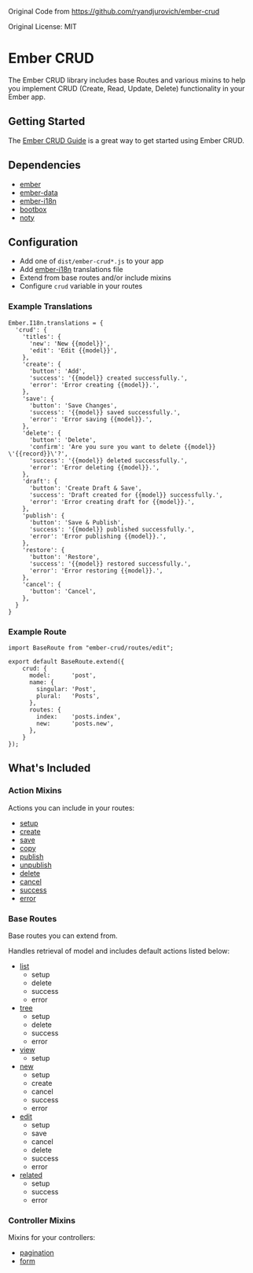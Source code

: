 Original Code from https://github.com/ryandjurovich/ember-crud

Original License: MIT

# Ember CRUD

The Ember CRUD library includes base Routes and various mixins to help you implement CRUD (Create, Read, Update, Delete) functionality in your Ember app.

## Getting Started

The [Ember CRUD Guide](http://www.ryandjurovich.com/ember-crud/guide/) is a great way to get started using Ember CRUD.

## Dependencies

* [ember](https://github.com/emberjs/ember.js)
* [ember-data](https://github.com/emberjs/data)
* [ember-i18n](https://github.com/jamesarosen/ember-i18n)
* [bootbox](http://bootboxjs.com/)
* [noty](http://ned.im/noty/)

## Configuration

* Add one of `dist/ember-crud*.js` to your app
* Add [ember-i18n](https://github.com/jamesarosen/ember-i18n) translations file
* Extend from base routes and/or include mixins
* Configure `crud` variable in your routes

### Example Translations

    Ember.I18n.translations = {
      'crud': {
        'titles': {
          'new': 'New {{model}}',
          'edit': 'Edit {{model}}',
        },
        'create': {
          'button': 'Add',
          'success': '{{model}} created successfully.',
          'error': 'Error creating {{model}}.',
        },
        'save': {
          'button': 'Save Changes',
          'success': '{{model}} saved successfully.',
          'error': 'Error saving {{model}}.',
        },
        'delete': {
          'button': 'Delete',
          'confirm': 'Are you sure you want to delete {{model}} \'{{record}}\'?',
          'success': '{{model}} deleted successfully.',
          'error': 'Error deleting {{model}}.',
        },
        'draft': {
          'button': 'Create Draft & Save',
          'success': 'Draft created for {{model}} successfully.',
          'error': 'Error creating draft for {{model}}.',
        },
        'publish': {
          'button': 'Save & Publish',
          'success': '{{model}} published successfully.',
          'error': 'Error publishing {{model}}.',
        },
        'restore': {
          'button': 'Restore',
          'success': '{{model}} restored successfully.',
          'error': 'Error restoring {{model}}.',
        },
        'cancel': {
          'button': 'Cancel',
        },
      }
    }

### Example Route

    import BaseRoute from "ember-crud/routes/edit";

    export default BaseRoute.extend({
        crud: {
          model:      'post',
          name: {
            singular: 'Post',
            plural:   'Posts',
          },
          routes: {
            index:    'posts.index',
            new:      'posts.new',
          },
        }
    });

## What's Included

### Action Mixins

Actions you can include in your routes:

* [setup](https://github.com/ryandjurovich/ember-crud/blob/master/lib/routes/mixins/setup.js)
* [create](https://github.com/ryandjurovich/ember-crud/blob/master/lib/routes/mixins/create.js)
* [save](https://github.com/ryandjurovich/ember-crud/blob/master/lib/routes/mixins/save.js)
* [copy](https://github.com/ryandjurovich/ember-crud/blob/master/lib/routes/mixins/copy.js)
* [publish](https://github.com/ryandjurovich/ember-crud/blob/master/lib/routes/mixins/publish.js)
* [unpublish](https://github.com/ryandjurovich/ember-crud/blob/master/lib/routes/mixins/unpublish.js)
* [delete](https://github.com/ryandjurovich/ember-crud/blob/master/lib/routes/mixins/delete.js)
* [cancel](https://github.com/ryandjurovich/ember-crud/blob/master/lib/routes/mixins/cancel.js)
* [success](https://github.com/ryandjurovich/ember-crud/blob/master/lib/routes/mixins/success.js)
* [error](https://github.com/ryandjurovich/ember-crud/blob/master/lib/routes/mixins/error.js)

### Base Routes

Base routes you can extend from.

Handles retrieval of model and includes default actions listed below:

* [list](https://github.com/ryandjurovich/ember-crud/blob/master/lib/routes/list.js)
    * setup
    * delete
    * success
    * error
* [tree](https://github.com/ryandjurovich/ember-crud/blob/master/lib/routes/tree.js)
    * setup
    * delete
    * success
    * error
* [view](https://github.com/ryandjurovich/ember-crud/blob/master/lib/routes/view.js)
    * setup
* [new](https://github.com/ryandjurovich/ember-crud/blob/master/lib/routes/new.js)
    * setup
    * create
    * cancel
    * success
    * error
* [edit](https://github.com/ryandjurovich/ember-crud/blob/master/lib/routes/edit.js)
    * setup
    * save
    * cancel
    * delete
    * success
    * error
* [related](https://github.com/ryandjurovich/ember-crud/blob/master/lib/routes/related.js)
    * setup
    * success
    * error

### Controller Mixins

Mixins for your controllers:

* [pagination](https://github.com/ryandjurovich/ember-crud/blob/master/lib/controllers/mixins/pagination.js)
* [form](https://github.com/ryandjurovich/ember-crud/blob/master/lib/controllers/mixins/form.js)